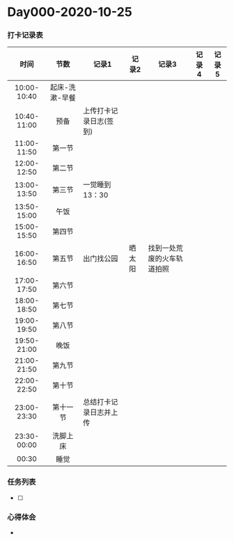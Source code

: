 # Day000-2020-10-25

### 打卡记录表

|    时间     |      节数      | 记录1                  | 记录2  | 记录3                      | 记录4 | 记录5 |
| :---------: | :------------: | ---------------------- | ------ | -------------------------- | ----- | ----- |
| 10:00-10:40 | 起床-洗漱-早餐 |                        |        |                            |       |       |
| 10:40-11:00 |      预备      | 上传打卡记录日志(签到) |        |                            |       |       |
| 11:00-11:50 |     第一节     |                        |        |                            |       |       |
| 12:00-12:50 |     第二节     |                        |        |                            |       |       |
| 13:00-13:50 |     第三节     | 一觉睡到13：30         |        |                            |       |       |
| 13:50-15:00 |      午饭      |                        |        |                            |       |       |
| 15:00-15:50 |     第四节     |                        |        |                            |       |       |
| 16:00-16:50 |     第五节     | 出门找公园             | 晒太阳 | 找到一处荒废的火车轨道拍照 |       |       |
| 17:00-17:50 |     第六节     |                        |        |                            |       |       |
| 18:00-18:50 |     第七节     |                        |        |                            |       |       |
| 19:00-19:50 |     第八节     |                        |        |                            |       |       |
| 19:50-21:00 |      晚饭      |                        |        |                            |       |       |
| 21:00-21:50 |     第九节     |                        |        |                            |       |       |
| 22:00-22:50 |     第十节     |                        |        |                            |       |       |
| 23:00-23:30 |    第十一节    | 总结打卡记录日志并上传 |        |                            |       |       |
| 23:30-00:00 |    洗脚上床    |                        |        |                            |       |       |
|    00:30    |      睡觉      |                        |        |                            |       |       |

### 任务列表

- [ ] 

### 心得体会

- 

